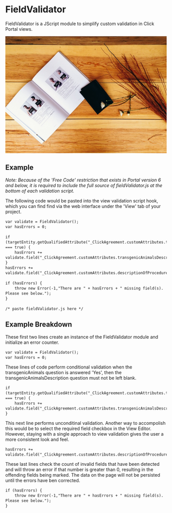 FieldValidator
==============

FieldValidator is a JScript module to simplify custom validation in
Click Portal views.

![FieldValidator](./validator.jpg)

Example
-------
*Note: Because of the 'Free Code' restriction that exists in Portal version
6 and below, it is required to include the full source of
fieldValidator.js at the bottom of each validation script.*

The following code would be pasted into the view validation script
hook, which you can find find via the web interface under the 'View' tab of your project.

    var validate = FieldValidator();
    var hasErrors = 0;

    if (targetEntity.getQualifiedAttribute("_ClickAgreement.customAttributes.transgenicAnimals") === true) {
        hasErrors += validate.field("_ClickAgreement.customAttributes.transgenicAnimalsDescription").isNotNull();
    }
    hasErrors += validate.field("_ClickAgreement.customAttributes.descriptionOfProcedures").isNotNull();

    if (hasErrors) {
        throw new Error(-1,"There are " + hasErrors + " missing field(s). Please see below.");
    }

    /* paste fieldValidator.js here */

Example Breakdown
-----------------

These first two lines create an instance of the FieldValidator module and initialize an error counter.

    var validate = FieldValidator();
    var hasErrors = 0;

These lines of code perform conditional validation when the transgenicAnimals question is answered 'Yes', then the transgenicAnimalsDescription question must not be left blank.

    if (targetEntity.getQualifiedAttribute("_ClickAgreement.customAttributes.transgenicAnimals") === true) {
        hasErrors += validate.field("_ClickAgreement.customAttributes.transgenicAnimalsDescription").isNotNull();
    }

This next line performs unconditinal validation. Another way to accompolish this would be to select the required field checkbox in the View Editor. However, staying with a single approach to view validation gives the user a more consistent look and feel.

    hasErrors += validate.field("_ClickAgreement.customAttributes.descriptionOfProcedures").isNotNull();

These last lines check the count of invalid fields that have been detected and will throw an error if that number is greater than 0, resulting in the offending fields being marked. The data on the page will not be persisted until the errors have ben corrected.

    if (hasErrors) {
        throw new Error(-1,"There are " + hasErrors + " missing field(s). Please see below.");
    }
